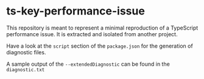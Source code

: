 # ts-key-performance-issue

This repository is meant to represent a minimal reproduction of a TypeScript performance issue.
It is extracted and isolated from another project.

Have a look at the `script` section of the `package.json` for the generation of diagnostic files.

A sample output of the `--extendedDiagnostic` can be found in the `diagnostic.txt`
